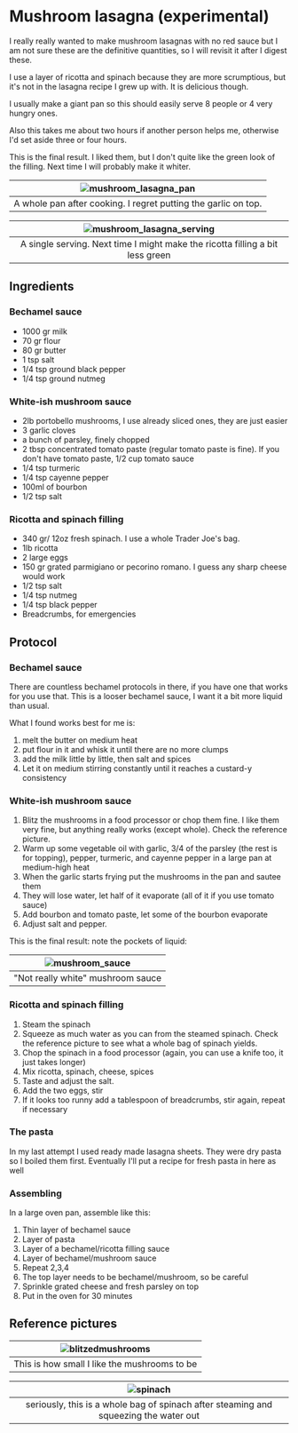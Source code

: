 # Mushroom lasagna (experimental)

I really really wanted to make mushroom lasagnas with no red sauce but I am not sure these are the definitive quantities, so I will revisit it after I digest these.

I use a layer of ricotta and spinach because they are more scrumptious, but it's not in the lasagna recipe I grew up with. It is delicious though.

I usually make a giant pan so this should easily serve 8 people or 4 very hungry ones.

Also this takes me about two hours if another person helps me, otherwise I'd set aside three or four hours.

This is the final result. I liked them, but I don't quite like the green look of the filling. Next time I will probably make it whiter.

| ![mushroom_lasagna_pan](assets/mushroom_lasagna_pan.jpeg) |
|:--:|
| A whole pan after cooking. I regret putting the garlic on top. |

| ![mushroom_lasagna_serving](assets/mushroom_lasagna_serving.jpeg) |
|:--:|
| A single serving. Next time I might make the ricotta filling a bit less green |

## Ingredients

### Bechamel sauce

* 1000 gr milk
* 70 gr flour
* 80 gr butter
* 1 tsp salt
* 1/4 tsp ground black pepper
* 1/4 tsp ground nutmeg

### White-ish mushroom sauce

* 2lb portobello mushrooms, I use already sliced ones, they are just easier
* 3 garlic cloves
* a bunch of parsley, finely chopped
* 2 tbsp concentrated tomato paste (regular tomato paste is fine). If you don't have tomato paste, 1/2 cup tomato sauce
* 1/4 tsp turmeric
* 1/4 tsp cayenne pepper
* 100ml of bourbon
* 1/2 tsp salt

### Ricotta and spinach filling

* 340 gr/ 12oz fresh spinach. I use a whole Trader Joe's bag.
* 1lb ricotta
* 2 large eggs
* 150 gr grated parmigiano or pecorino romano. I guess any sharp cheese would work
* 1/2 tsp salt
* 1/4 tsp nutmeg
* 1/4 tsp black pepper
* Breadcrumbs, for emergencies

## Protocol

### Bechamel sauce

There are countless bechamel protocols in there, if you have one that works for you use that. This is a looser bechamel sauce, I want it a bit more liquid than usual.  

What I found works best for me is:

1. melt the butter on medium heat
2. put flour in it and whisk it until there are no more clumps
3. add the milk little by little, then salt and spices
4. Let it on medium stirring constantly until it reaches a custard-y consistency

### White-ish mushroom sauce

1. Blitz the mushrooms in a food processor or chop them fine. I like them very fine, but anything really works (except whole). Check the reference picture.
2. Warm up some vegetable oil with garlic, 3/4 of the parsley (the rest is for topping), pepper, turmeric, and cayenne pepper in a large pan at medium-high heat
3. When the garlic starts frying put the mushrooms in the pan and sautee them
4. They will lose water, let half of it evaporate (all of it if you use tomato sauce)
5. Add bourbon and tomato paste, let some of the bourbon evaporate
6. Adjust salt and pepper.

This is the final result: note the pockets of liquid:

| ![mushroom_sauce](assets/whiteish_mushroom_sauce.jpeg) |
|:--:|
| "Not really white" mushroom sauce |

### Ricotta and spinach filling

1. Steam the spinach
2. Squeeze as much water as you can from the steamed spinach. Check the reference picture to see what a whole bag of spinach yields.
3. Chop the spinach in a food processor (again, you can use a knife too, it just takes longer)
4. Mix ricotta, spinach, cheese, spices
5. Taste and adjust the salt.
6. Add the two eggs, stir
7. If it looks too runny add a tablespoon of breadcrumbs, stir again, repeat if necessary

### The pasta

In my last attempt I used ready made lasagna sheets. They were dry pasta so I boiled them first. Eventually I'll put a recipe for fresh pasta in here as well

### Assembling

In a large oven pan, assemble like this:

1. Thin layer of bechamel sauce
2. Layer of pasta
3. Layer of a bechamel/ricotta filling sauce
4. Layer of bechamel/mushroom sauce
5. Repeat 2,3,4
6. The top layer needs to be bechamel/mushroom, so be careful
7. Sprinkle grated cheese and fresh parsley on top
8. Put in the oven for 30 minutes

## Reference pictures

| ![blitzedmushrooms](assets/blitzed_mushrooms.jpeg) |
|:--:|
| This is how small I like the mushrooms to be |

| ![spinach](assets/I_hate_spinach.jpeg) |
|:--:|
| seriously, this is a whole bag of spinach after steaming and squeezing the water out |